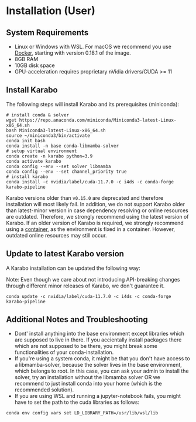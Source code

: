 # Installation (User)

## System Requirements
- Linux or Windows with WSL. For macOS we recommend you use [Docker](container.md), starting with version 0.18.1 of the image.
- 8GB RAM
- 10GB disk space
- GPU-acceleration requires proprietary nVidia drivers/CUDA >= 11

## Install Karabo
The following steps will install Karabo and its prerequisites (miniconda):

```shell
# install conda & solver
wget https://repo.anaconda.com/miniconda/Miniconda3-latest-Linux-x86_64.sh
bash Miniconda3-latest-Linux-x86_64.sh
source ~/miniconda3/bin/activate
conda init bash
conda install -n base conda-libmamba-solver
# setup virtual environment
conda create -n karabo python=3.9
conda activate karabo
conda config --env --set solver libmamba
conda config --env --set channel_priority true
# install karabo
conda install -c nvidia/label/cuda-11.7.0 -c i4ds -c conda-forge karabo-pipeline
```

Karabo versions older than `v0.15.0` are deprecated and therefore installation will most likely fail. In addition, we do not support Karabo older than latest-minor version in case dependency resolving or online resources are outdated. Therefore, we strongly recommend using the latest version of Karabo. If an older version of Karabo is required, we strongly recommend using a [container](container.md), as the environment is fixed in a container. However, outdated online resources may still occur.

## Update to latest Karabo version
A Karabo installation can be updated the following way:

Note: Even though we care about not introducing API-breaking changes through different minor releases of Karabo, we don't guarantee it.

```
conda update -c nvidia/label/cuda-11.7.0 -c i4ds -c conda-forge karabo-pipeline
```

## Additional Notes and Troubleshooting
- Dont' install anything into the base environment except libraries which are supposed to live in there. If you accientally install packages there which are not supposed to be there, you might break some functionalities of your conda-installation.
- If you're using a system conda, it might be that you don't have access to a libmamba-solver, because the solver lives in the base environment, which belongs to root. In this case, you can ask your admin to install the solver, try an installation without the libmamba solver OR we recommend to just install conda into your home (which is the recommended solution).
- If you are using WSL and running a jupyter-notebook fails, you might have to set the path to the cuda libraries as follows:

```shell
conda env config vars set LD_LIBRARY_PATH=/usr/lib/wsl/lib
```
